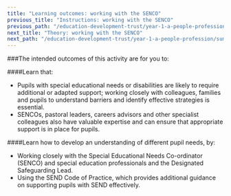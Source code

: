 ```yaml
---
title: "Learning outcomes: working with the SENCO"
previous_title: "Instructions: working with the SENCO"
previous_path: "/education-development-trust/year-1-a-people-profession/summer-week-3-ect-instructions-working-with-the-senco"
next_title: "Theory: working with the SENCO"
next_path: "/education-development-trust/year-1-a-people-profession/summer-week-3-ect-theory-working-with-the-senco"
---
```


###The intended outcomes of this activity are for you to:

####Learn that:

- Pupils with special educational needs or disabilities are likely to require additional or adapted support; working closely with colleagues, families and pupils to understand barriers and identify effective strategies is essential.
- SENCOs, pastoral leaders, careers advisors and other specialist colleagues also have valuable expertise and can ensure that appropriate support is in place for pupils.

####Learn how to develop an understanding of different pupil needs, by:

- Working closely with the Special Educational Needs Co-ordinator (SENCO) and special education professionals and the Designated Safeguarding Lead.
- Using the SEND Code of Practice, which provides additional guidance on supporting pupils with SEND effectively.
